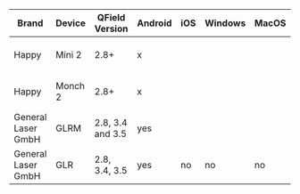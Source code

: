 | Brand         | Device         | QField Version | Android | iOS | Windows | MacOS | Linux | Notes          | Date     | Referral  |
| ------------- | -------------- | -------------- | ------- | --- | ------- | ----- | ----- | -------------- | -------- | --------- |
| Happy         | Mini 2         | 2.8+           | x       |     |         |       |       | Use UDP socket | 26.09.23 | [Buy now](https://happy-q.com) |
| Happy         | Monch 2        | 2.8+           | x       |     |         |       |       | Use UDP socket | 26.09.23 | |
| General Laser GmbH | GLRM      | 2.8, 3.4 and 3.5| yes     |     |         |       |       |                | 15.07.25 |
| General Laser GmbH | GLR       | 2.8, 3.4, 3.5   | yes     | no  | no | no | no    |       | 15.07.25 |
